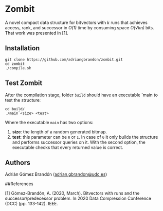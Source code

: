 # Zombit

A novel compact data structure for bitvectors with *k*
runs that achieves access, rank, and successor in *O(1)* time by consuming space
*O(√kn)* bits. That work was presented in [1].

## Installation
```
git clone https://github.com/adriangbrandon/zombit.git
cd zombit
./compile.sh
```

## Test Zombit  
After the compilation stage, folder `build` should have an executable `main to test the structure:
```
cd build/ 
./main`<size> <test>
```
Where the executable `main` has two options:
1. **size**: the length of a random generated bitmap.
2. **test**: this parameter can be `0` or `1`. In case of `0` it only builds the structure and performs successor queries on it. With the second option, the executable checks that every returned value is correct.

## Authors
Adrián Gómez Brandón ([adrian.gbrandon@udc.es](mailto:adrian.gbrandon@udc.es))

##References

[1] Gómez-Brandón, A. (2020, March). Bitvectors with runs and the successor/predecessor problem. In 2020 Data Compression Conference (DCC) (pp. 133-142). IEEE.







